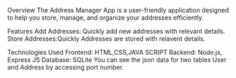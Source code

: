 Overview
The Address Manager App is a user-friendly application designed to help you store, manage, and organize your addresses efficiently.

Features
Add Addresses: Quickly add new addresses with relevant details.
Store Addresses:Quickly Addresses are stored with relavent details.

Technologies Used
Frontend: HTML,CSS,JAVA SCRIPT
Backend: Node.js, Express JS
Database: SQLite
You can see the json data for two tables User and Address by accessing port number.

